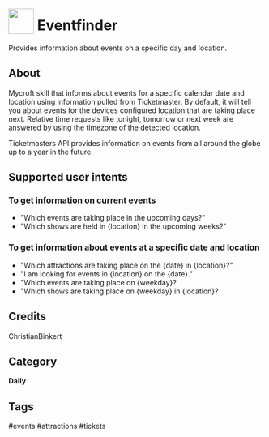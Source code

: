 # <img src="https://raw.githack.com/FortAwesome/Font-Awesome/master/svgs/solid/beer.svg" card_color="#22A7F0" width="50" height="50" style="vertical-align:bottom"/> Eventfinder
Provides information about events on a specific day and location. 

## About
Mycroft skill that informs about events for a specific calendar date and location using information pulled from Ticketmaster.
By default, it will tell you about events for the devices configured location that are taking place next. 
Relative time requests like tonight, tomorrow or next week are answered by using the timezone of the detected location. 

Ticketmasters API provides information on events from all around the globe up to a year in the future. 

## Supported user intents

### To get information on current events
* "Which events are taking place in the upcoming days?"
* "Which shows are held in {location} in the upcoming weeks?"


### To get information about events at a specific date and location
* "Which attractions are taking place on the {date} in {location}?"
* "I am looking for events in {location} on the {date}."
* "Which events are taking place on {weekday}?
* "Which shows are taking place on {weekday} in {location}?

## Credits
ChristianBinkert

## Category
**Daily**

## Tags
#events #attractions #tickets

